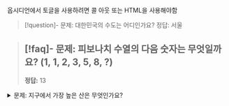옵시디언에서 토글을 사용하려면 콜 아웃 또는 HTML을 사용해야함

> [!question]- 문제: 대한민국의 수도는 어디인가요?
> 정답: 서울

> [!faq]- 문제: 피보나치 수열의 다음 숫자는 무엇일까요? (1, 1, 2, 3, 5, 8, ?)
> ---
> **정답:** 13

<details>
<summary>문제: 지구에서 가장 높은 산은 무엇인가요?</summary>
정답: 에베레스트 산
</details>
